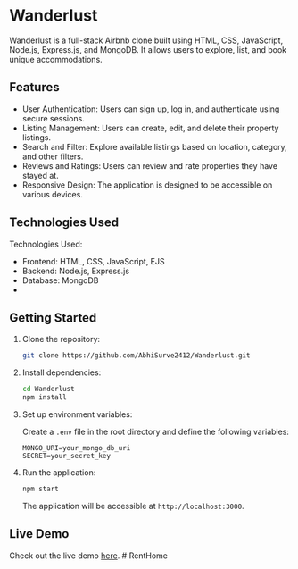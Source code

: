# Wanderlust

Wanderlust is a full-stack Airbnb clone built using HTML, CSS, JavaScript, Node.js, Express.js, and MongoDB. It allows users to explore, list, and book unique accommodations.

## Features

- User Authentication: Users can sign up, log in, and authenticate using secure sessions.
- Listing Management: Users can create, edit, and delete their property listings.
- Search and Filter: Explore available listings based on location, category, and other filters.
- Reviews and Ratings: Users can review and rate properties they have stayed at.
- Responsive Design: The application is designed to be accessible on various devices.

## Technologies Used

Technologies Used:
- Frontend: HTML, CSS, JavaScript, EJS
- Backend: Node.js, Express.js
- Database: MongoDB
- 
## Getting Started

1. Clone the repository:

   ```bash
   git clone https://github.com/AbhiSurve2412/Wanderlust.git
   ```

2. Install dependencies:

   ```bash
   cd Wanderlust
   npm install
   ```

3. Set up environment variables:

   Create a `.env` file in the root directory and define the following variables:

   ```env
   MONGO_URI=your_mongo_db_uri
   SECRET=your_secret_key
   ```

4. Run the application:

   ```bash
   npm start
   ```

   The application will be accessible at `http://localhost:3000`.

## Live Demo

Check out the live demo [here](https://wanderlust-9tqo.onrender.com).
#   R e n t H o m e  
 